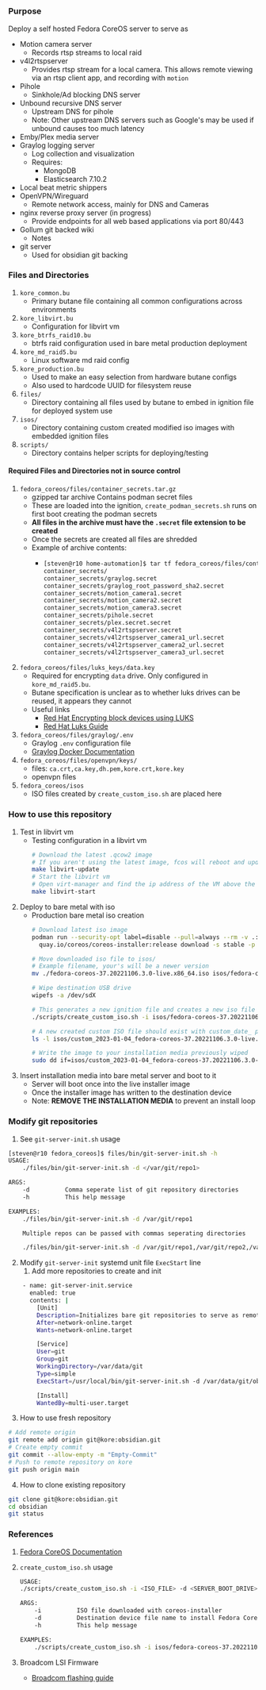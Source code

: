 #

### Purpose

Deploy a self hosted Fedora CoreOS server to serve as
  * Motion camera server
    * Records rtsp streams to local raid
  * v4l2rtspserver
    * Provides rtsp stream for a local camera. This allows remote viewing via an rtsp client app, and recording with `motion`
  * Pihole
    * Sinkhole/Ad blocking DNS server
  * Unbound recursive DNS server
    * Upstream DNS for pihole
    * Note: Other upstream DNS servers such as Google's may be used if unbound causes too much latency
  * Emby/Plex media server
  * Graylog logging server
    * Log collection and visualization
    * Requires:
      * MongoDB
      * Elasticsearch 7.10.2
  * Local beat metric shippers
  * OpenVPN/Wireguard
    * Remote network access, mainly for DNS and Cameras
  * nginx reverse proxy server (in progress)
    * Provide endpoints for all web based applications via port 80/443
  * Gollum git backed wiki
    * Notes
  * git server
    * Used for obsidian git backing

### Files and Directories

1. `kore_common.bu`
    * Primary butane file containing all common configurations across environments
1. `kore_libvirt.bu`
    * Configuration for libvirt vm
1. `kore_btrfs_raid10.bu`
    * btrfs raid configuration used in bare metal production deployment
1. `kore_md_raid5.bu`
    * Linux software md raid config
1. `kore_production.bu`
    * Used to make an easy selection from hardware butane configs
    * Also used to hardcode UUID for filesystem reuse
1. `files/`
    * Directory containing all files used by butane to embed in ignition file for deployed system use
1. `isos/`
    * Directory containing custom created modified iso images with embedded ignition files
1. `scripts/`
    * Directory contains helper scripts for deploying/testing

#### Required Files and Directories not in source control
1. `fedora_coreos/files/container_secrets.tar.gz`
    * gzipped tar archive Contains podman secret files
    * These are loaded into the ignition, `create_podman_secrets.sh` runs on first boot creating the podman secrets
    * **All files in the archive must have the `.secret` file extension to be created**
    * Once the secrets are created all files are shredded
    * Example of archive contents:
      * ```bash
        [steven@r10 home-automation]$ tar tf fedora_coreos/files/container_secrets.tar.gz
        container_secrets/
        container_secrets/graylog.secret
        container_secrets/graylog_root_password_sha2.secret
        container_secrets/motion_camera1.secret
        container_secrets/motion_camera2.secret
        container_secrets/motion_camera3.secret
        container_secrets/pihole.secret
        container_secrets/plex.secret.secret
        container_secrets/v4l2rtspserver.secret
        container_secrets/v4l2rtspserver_camera1_url.secret
        container_secrets/v4l2rtspserver_camera2_url.secret
        container_secrets/v4l2rtspserver_camera3_url.secret
        ```
2. `fedora_coreos/files/luks_keys/data.key`
    * Required for encrypting `data` drive. Only configured in `kore_md_raid5.bu`.
    * Butane specification is unclear as to whether luks drives can be reused, it appears they cannot
    * Useful links
      *  [Red Hat Encrypting block devices using LUKS](https://access.redhat.com/documentation/en-us/red_hat_enterprise_linux/8/html/security_hardening/encrypting-block-devices-using-luks_security-hardening)
      * [Red Hat Luks Guide](https://www.redhat.com/sysadmin/disk-encryption-luks)
3. `fedora_coreos/files/graylog/.env`
   * Graylog `.env` configuration file
   * [Graylog Docker Documentation](https://go2docs.graylog.org/5-0/downloading_and_installing_graylog/docker_installation.htm)
4. `fedora_coreos/files/openvpn/keys/`
    * files: `ca.crt,ca.key,dh.pem,kore.crt,kore.key`
    * openvpn files
5. `fedora_coreos/isos`
    * ISO files created by `create_custom_iso.sh` are placed here

### How to use this repository

1. Test in libvirt vm
    * Testing configuration in a libvirt vm
      ```bash
      # Download the latest .qcow2 image
      # If you aren't using the latest image, fcos will reboot and update shortly after booting
      make libvirt-update
      # Start the libvirt vm
      # Open virt-manager and find the ip address of the VM above the log in prompt for ssh
      make libvirt-start
      ```
1. Deploy to bare metal with iso
    * Production bare metal iso creation
      ```bash
      # Download latest iso image
      podman run --security-opt label=disable --pull=always --rm -v .:/data -w /data \
        quay.io/coreos/coreos-installer:release download -s stable -p metal -f iso

      # Move downloaded iso file to isos/
      # Example filename, your's will be a newer version
      mv ./fedora-coreos-37.20221106.3.0-live.x86_64.iso isos/fedora-coreos-37.20221106.3.0-live.x86_64.iso

      # Wipe destination USB drive
      wipefs -a /dev/sdX

      # This generates a new ignition file and creates a new iso file from the default
      ./scripts/create_custom_iso.sh -i isos/fedora-coreos-37.20221106.3.0-live.x86_64.iso -d /dev/nvme0n1

      # A new created custom ISO file should exist with custom_date_ prefixed
      ls -l isos/custom_2023-01-04_fedora-coreos-37.20221106.3.0-live.x86_64.iso

      # Write the image to your installation media previously wiped
      sudo dd if=isos/custom_2023-01-04_fedora-coreos-37.20221106.3.0-live.x86_64.iso of=/dev/sdc status=progress bs=1M
      ```
1. Insert installation media into bare metal server and boot to it
    * Server will boot once into the live installer image
    * Once the installer image has written to the destination device
    * Note: **REMOVE THE INSTALLATION MEDIA** to prevent an install loop

### Modify git repositories

1. See `git-server-init.sh` usage
```bash
[steven@r10 fedora_coreos]$ files/bin/git-server-init.sh -h
USAGE:
    ./files/bin/git-server-init.sh -d </var/git/repo1>

ARGS:
    -d          Comma seperate list of git repository directories
    -h          This help message

EXAMPLES:
    ./files/bin/git-server-init.sh -d /var/git/repo1

    Multiple repos can be passed with commas seperating directories

    ./files/bin/git-server-init.sh -d /var/git/repo1,/var/git/repo2,/var/git/repo3
```
2. Modify `git-server-init` systemd unit file `ExecStart` line
   1. Add more repositories to create and init
```bash
    - name: git-server-init.service
      enabled: true
      contents: |
        [Unit]
        Description=Initializes bare git repositories to serve as remote repositories
        After=network-online.target
        Wants=network-online.target

        [Service]
        User=git
        Group=git
        WorkingDirectory=/var/data/git
        Type=simple
        ExecStart=/usr/local/bin/git-server-init.sh -d /var/data/git/obsidian.git

        [Install]
        WantedBy=multi-user.target
```
3. How to use fresh repository
```bash
# Add remote origin
git remote add origin git@kore:obsidian.git
# Create empty commit
git commit --allow-empty -m "Empty-Commit"
# Push to remote repository on kore
git push origin main
```
4. How to clone existing repository
```bash
git clone git@kore:obsidian.git
cd obsidian
git status
```

### References

1. [Fedora CoreOS Documentation](https://docs.fedoraproject.org/en-US/fedora-coreos/)

1. `create_custom_iso.sh` usage
    ```bash
    USAGE:
    ./scripts/create_custom_iso.sh -i <ISO_FILE> -d <SERVER_BOOT_DRIVE>

    ARGS:
        -i          ISO file downloaded with coreos-installer
        -d          Destination device file name to install Fedora CoreOS to when booting custom ISO image
        -h          This help message

    EXAMPLES:
        ./scripts/create_custom_iso.sh -i isos/fedora-coreos-37.20221106.3.0-live.x86_64.iso -d /dev/nvme0n1
    ```
1. Broadcom LSI Firmware
   - [Broadcom flashing guide](https://www.broadcom.com/support/knowledgebase/1211161501344/flashing-firmware-and-bios-on-lsi-sas-hbas)
